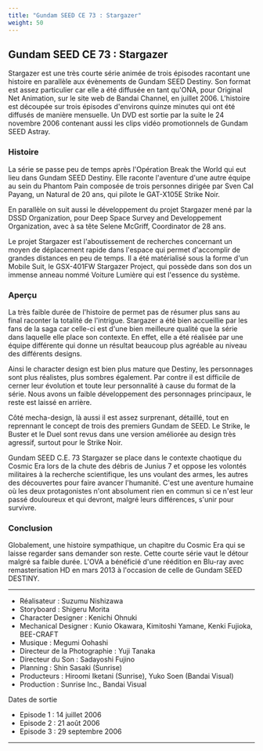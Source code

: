 ```yaml
---
title: "Gundam SEED CE 73 : Stargazer"
weight: 50
---
```


Gundam SEED CE 73 : Stargazer
-----------------------------


Stargazer est une très courte série animée de trois épisodes racontant une histoire en parallèle aux évènements de Gundam SEED Destiny. Son format est assez particulier car elle a été diffusée en tant qu'ONA, pour Original Net Animation, sur le site web de Bandai Channel, en juillet 2006. L'histoire est découpée sur trois épisodes d'environs quinze minutes qui ont été diffusés de manière mensuelle. Un DVD est sortie par la suite le 24 novembre 2006 contenant aussi les clips vidéo promotionnels de Gundam SEED Astray.


### Histoire


La série se passe peu de temps après l'Opération Break the World qui eut lieu dans Gundam SEED Destiny. Elle raconte l'aventure d'une autre équipe au sein du Phantom Pain composée de trois personnes dirigée par Sven Cal Payang, un Natural de 20 ans, qui pilote le GAT-X105E Strike Noir.


En parallèle on suit aussi le développement du projet Stargazer mené par la DSSD Organization, pour Deep Space Survey and Developpement Organization, avec à sa tête Selene McGriff, Coordinator de 28 ans.


Le projet Stargazer est l'aboutissement de recherches concernant un moyen de déplacement rapide dans l'espace qui permet d'accomplir de grandes distances en peu de temps. Il a été matérialisé sous la forme d'un Mobile Suit, le GSX-401FW Stargazer Project, qui possède dans son dos un immense anneau nommé Voiture Lumière qui est l'essence du système.





### Aperçu





La très faible durée de l'histoire de permet pas de résumer plus sans au final raconter la totalité de l'intrigue. Stargazer a été bien accueillie par les fans de la saga car celle-ci est d'une bien meilleure qualité que la série dans laquelle elle place son contexte. En effet, elle a été réalisée par une équipe différente qui donne un résultat beaucoup plus agréable au niveau des différents designs.


Ainsi le character design est bien plus mature que Destiny, les personnages sont plus réalistes, plus sombres également. Par contre il est difficile de cerner leur évolution et toute leur personnalité à cause du format de la série. Nous avons un faible développement des personnages principaux, le reste est laissé en arrière.


Côté mecha-design, là aussi il est assez surprenant, détaillé, tout en reprennant le concept de trois des premiers Gundam de SEED. Le Strike, le Buster et le Duel sont revus dans une version améliorée au design très agressif, surtout pour le Strike Noir.


Gundam SEED C.E. 73 Stargazer se place dans le contexte chaotique du Cosmic Era lors de la chute des débris de Junius 7 et oppose les volontés militaires à la recherche scientifique, les uns voulant des armes, les autres des découvertes pour faire avancer l'humanité. C'est une aventure humaine où les deux protagonistes n'ont absolument rien en commun si ce n'est leur passé douloureux et qui devront, malgré leurs différences, s'unir pour survivre.


### Conclusion


Globalement, une histoire sympathique, un chapitre du Cosmic Era qui se laisse regarder sans demander son reste. Cette courte série vaut le détour malgré sa faible durée. L'OVA a bénéficié d'une réédition en Blu-ray avec remasterisation HD en mars 2013 à l'occasion de celle de Gundam SEED DESTINY.




---


* Réalisateur : Suzumu Nishizawa
* Storyboard : Shigeru Morita
* Character Designer : Kenichi Ohnuki
* Mechanical Designer : Kunio Okawara, Kimitoshi Yamane, Kenki Fujioka, BEE-CRAFT
* Musique : Megumi Oohashi
* Directeur de la Photographie : Yuji Tanaka
* Directeur du Son : Sadayoshi Fujino
* Planning : Shin Sasaki (Sunrise)
* Producteurs : Hiroomi Iketani (Sunrise), Yuko Soen (Bandai Visual)
* Production : Sunrise Inc., Bandai Visual


Dates de sortie


* Episode 1 : 14 juillet 2006
* Episode 2 : 21 août 2006
* Episode 3 : 29 septembre 2006




---

